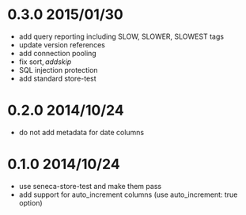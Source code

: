# 0.3.0 2015/01/30
- add query reporting including SLOW, SLOWER, SLOWEST tags
- update version references
- add connection pooling
- fix sort$, add skip$
- SQL injection protection
- add standard store-test

# 0.2.0 2014/10/24
- do not add metadata for date columns

# 0.1.0 2014/10/24
- use seneca-store-test and make them pass
- add support for auto_increment columns (use auto_increment: true option)